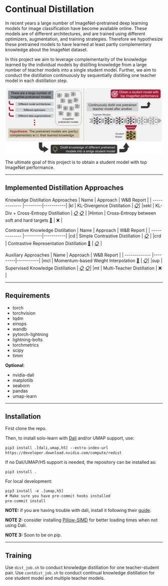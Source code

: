 # Continual Distillation

In recent years a large number of ImageNet-pretrained deep learning models for image classification have become available online. These models are of different architectures, and are trained using different optimizers, augmentation, and training strategies.
Therefore we hypothesize these pretrained models to have learned at least partly complementary knowledge about the ImageNet dataset.

In this project we aim to leverage complementarity of the knowledge learned by the individual models by distilling knowledge from a large number of teacher models into a single student model.
Further, we aim to conduct the distillation continuously by sequentially distilling one teacher model in each distillation step.

![Project Idea](images/contdist_project.jpg)

The ultimate goal of this project is to obtain a student model with top ImageNet performance.

---
## Implemented Distillation Approaches
Knowledge Distillation Approaches
| Name      | Approach      | W&B Report |
| ------------- |---------|-----------|
|kl | KL-Divergence Distillation | [:clipboard:](https://api.wandb.ai/report/luth/wouuuku1)|
|xekl | KL-Div + Cross-Entropy Distillation | [:clipboard:](https://wandb.ai/luth/kl-dist-imagenet/reports/XE-KL-Distillation-Study--VmlldzozMzQyODIz?accessToken=6jeq4z7uksvcbevtb07i0unlwcw54krwwjxtxl2j8kbwgzjhj8wwfi84ggh40zed) [:clipboard:](https://api.wandb.ai/links/luth/v2thuisa) |
|Hinton | Cross-Entropy between soft and hard targets [:page_facing_up:](https://arxiv.org/abs/1503.02531) | :x: |

Contrastive Knowledge Distillation
| Name      | Approach      | W&B Report |
| ------------- |---------|-----------|
|cd | Simple Contrastive Distillation | [:clipboard:](https://api.wandb.ai/links/luth/nqo1rjme) |
|crd | Contrastive Representation Distillation [:page_facing_up:](https://arxiv.org/abs/1503.02531) | [:clipboard:](https://wandb.ai/luth/crd-dist-imagenet/reports/Contrastive-Represenation-Distillation-Study--VmlldzozMzk0NjE3?accessToken=otkanajhn9dguo9by0xe3y2stl9hv2i7les4u4gqm11z6f4wtke8llq8bknvy7c3) |

Auxiliary Approaches
| Name      | Approach      | W&B Report |
| ------------- |---------|-----------|
|mcl | Momentum-based Weight Interpolation [:page_facing_up:](https://arxiv.org/abs/2211.03186) | [:clipboard:]([:page_facing_up:](https://api.wandb.ai/links/luth/6yv6q2xl))|
|sup | Supervised Knowledge Distillation | [:clipboard:]([:page_facing_up:](https://api.wandb.ai/links/luth/v2thuisa)) [:clipboard:]([:page_facing_up:](https://api.wandb.ai/links/luth/on8viq6b))|
|mt  | Multi-Teacher Distillation | :x: |

---
## Requirements
* torch
* torchvision
* tqdm
* einops
* wandb
* pytorch-lightning
* lightning-bolts
* torchmetrics
* scipy
* timm

**Optional**:
* nvidia-dali
* matplotlib
* seaborn
* pandas
* umap-learn

---

## Installation

First clone the repo.

Then, to install solo-learn with [Dali](https://github.com/NVIDIA/DALI) and/or UMAP support, use:
```
pip3 install .[dali,umap,h5] --extra-index-url https://developer.download.nvidia.com/compute/redist
```

If no Dali/UMAP/H5 support is needed, the repository can be installed as:
```
pip3 install .
```

For local development:
```
pip3 install -e .[umap,h5]
# Make sure you have pre-commit hooks installed
pre-commit install
```

**NOTE:** if you are having trouble with dali, install it following their [guide](https://github.com/NVIDIA/DALI).

**NOTE 2:** consider installing [Pillow-SIMD](https://github.com/uploadcare/pillow-simd) for better loading times when not using Dali.

**NOTE 3:** Soon to be on pip.

---

## Training
Use `dist_job.sh` to conduct knowledge distillation for one teacher-student pair.
Use `contdist_job.sh` to conduct continual knowledge distillation for one student model and multiple teacher models.
